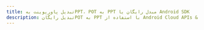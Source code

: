 ---title: تبدیل پاورپوینت بهPPT، POT به PPT مبدل رایگان یا Android SDKdescription: تبدیل رایگانPOT به PPT با استفاده از Android Cloud APIs & SDK. همچنین اسناد Microsoft PowerPoint را در Cloud ایجاد، ویرایش و رندر کنید.---